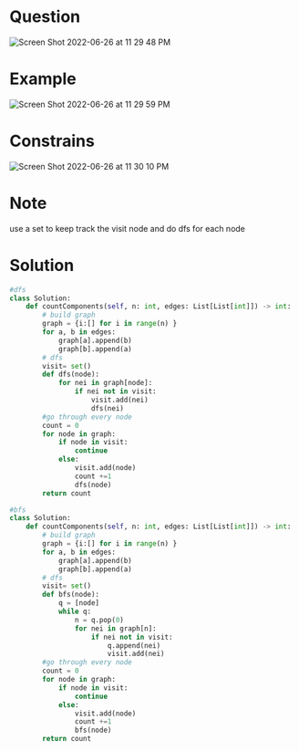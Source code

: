 # Question
![Screen Shot 2022-06-26 at 11 29 48 PM](https://user-images.githubusercontent.com/64442606/175854699-2b1cd2ee-833c-4149-9a53-f7528a770005.png)

# Example
![Screen Shot 2022-06-26 at 11 29 59 PM](https://user-images.githubusercontent.com/64442606/175854716-5e2ae8ca-d68c-4f55-9887-0312c6593e12.png)

# Constrains 
![Screen Shot 2022-06-26 at 11 30 10 PM](https://user-images.githubusercontent.com/64442606/175854729-83a922b8-895a-4879-8fe5-11c279138d56.png)

# Note
use a set to keep track the visit node and do dfs for each node 
# Solution 
```python
#dfs
class Solution:
    def countComponents(self, n: int, edges: List[List[int]]) -> int:
        # build graph 
        graph = {i:[] for i in range(n) }
        for a, b in edges:
            graph[a].append(b)
            graph[b].append(a) 
        # dfs 
        visit= set()
        def dfs(node):
            for nei in graph[node]:
                if nei not in visit:
                    visit.add(nei)
                    dfs(nei)
        #go through every node
        count = 0            
        for node in graph:
            if node in visit:
                continue
            else:
                visit.add(node)
                count +=1
                dfs(node)
        return count

```
```python
#bfs
class Solution:
    def countComponents(self, n: int, edges: List[List[int]]) -> int:
        # build graph 
        graph = {i:[] for i in range(n) }
        for a, b in edges:
            graph[a].append(b)
            graph[b].append(a) 
        # dfs 
        visit= set()
        def bfs(node):
            q = [node]
            while q:
                n = q.pop(0)
                for nei in graph[n]:
                    if nei not in visit:
                        q.append(nei)
                        visit.add(nei)         
        #go through every node
        count = 0            
        for node in graph:
            if node in visit:
                continue
            else:
                visit.add(node)
                count +=1
                bfs(node)
        return count
```


